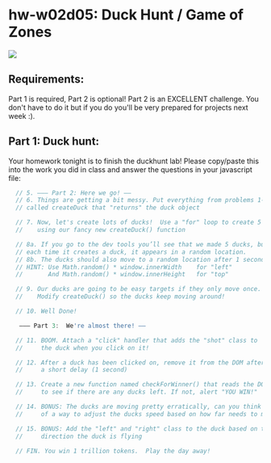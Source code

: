 # hw-w02d05: Duck Hunt / Game of Zones
![](https://media.giphy.com/media/k7UpjV0TawvlK/giphy.gif)

## Requirements:
Part 1 is required, Part 2 is optional!  Part 2 is an EXCELLENT challenge.  You don't have to do it but if you do you'll be very prepared for projects next week :).

## Part 1:  Duck hunt:

Your homework tonight is to finish the duckhunt lab!  Please copy/paste this into the work you did in class and answer the questions in your javascript file:
```javascript
  // 5. ——— Part 2: Here we go! —— 
  // 6. Things are getting a bit messy. Put everything from problems 1-4 in a new function 
  // called createDuck that "returns" the duck object

  // 7. Now, let's create lots of ducks!  Use a "for" loop to create 5 ducks
  //    using our fancy new createDuck() function

  // 8a. If you go to the dev tools you’ll see that we made 5 ducks, but they are all in the same place! Modify createDuck so 
  // each time it creates a duck, it appears in a random location. 
  // 8b. The ducks should also move to a random location after 1 second
  // HINT: Use Math.random() * window.innerWidth    for "left"
  //       And Math.random() * window.innerHeight   for "top"

  // 9. Our ducks are going to be easy targets if they only move once.
  //    Modify createDuck() so the ducks keep moving around!

  // 10. Well Done!  

   ——— Part 3:  We're almost there! —— 

  // 11. BOOM. Attach a "click" handler that adds the "shot" class to
  //     the duck when you click on it!

  // 12. After a duck has been clicked on, remove it from the DOM after
  //     a short delay (1 second)

  // 13. Create a new function named checkForWinner() that reads the DOM
  //     to see if there are any ducks left. If not, alert "YOU WIN!"

  // 14. BONUS: The ducks are moving pretty erratically, can you think
  //     of a way to adjust the ducks speed based on how far needs to move?

  // 15. BONUS: Add the "left" and "right" class to the duck based on the
  //     direction the duck is flying

  // FIN. You win 1 trillion tokens.  Play the day away!